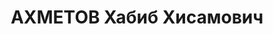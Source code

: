 ---
title: АХМЕТОВ Хабиб Хисамович
description: 'Род. в 1909, Чувашия, Шихирдановский р-н, д. Ишмурзино-Суринск, татарин.
  Учитель Шихирдановской средней школы

  Обв. по ст.58 п.8 УК РСФСР, ст.58 п.11 УК РСФСР. Приговор: выездная сессия ВК ВС
  СССР, 19.05.1937 – ВМН с конфискацией имущества. Расстрелян 19.05.1937.

  Реабилитирован 22.02.1968'
---